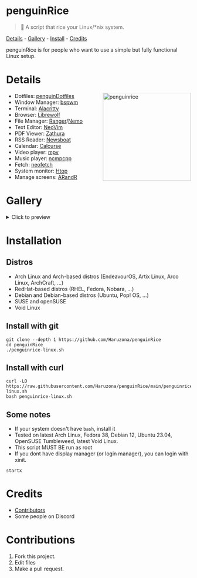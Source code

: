 # penguinRice
> 📜 A script that rice your Linux/*nix system.
<p>
    <a href="#details">Details</a> -  
    <a href="#gallery">Gallery</a> - 
    <a href="#installation">Install</a> - 
    <a href="#credits">Credits</a>
</p>
penguinRice is for people who want to use a simple but fully functional Linux setup.

# Details
<img src="https://i.imgur.com/6ReXidY.png" alt="penguinrice" align="right" height="240px">

- Dotfiles: [penguinDotfiles](https://github.com/Haruzona/penguinDotfiles)
- Window Manager: [bspwm](https://github.com/baskerville/bspwm)
- Terminal: [Alacritty](https://alacritty.org/)
- Browser: [Librewolf](https://librewolf.net/)
- File Manager: [Ranger](https://ranger.github.io/)/[Nemo](https://github.com/linuxmint/nemo)
- Text Editor: [NeoVim](https://neovim.io)
- PDF Viewer: [Zathura](https://pwmt.org/projects/zathura/)
- RSS Reader: [Newsboat](https://newsboat.org/)
- Calendar: [Calcurse](https://www.calcurse.org/)
- Video player: [mpv](https://mpv.io)
- Music player: [ncmpcpp](https://github.com/ncmpcpp/ncmpcpp)
- Fetch: [neofetch](https://github.com/dylanaraps/neofetch)
- System monitor: [Htop](https://htop.dev)
- Manage screens: [ARandR](https://christian.amsuess.com/tools/arandr/)

# Gallery
<details>
<summary>Click to preview</summary>

| bloom                                          | catppuccin                                     | dracula                                       |
| :--------------------------------------------- | :--------------------------------------------- | :-------------------------------------------- |
| ![bloom](https://i.imgur.com/m0F9ZsP.png)      | ![catppuccin](https://i.imgur.com/x2J3zFt.png) | ![dracula](https://i.imgur.com/tDZ8VmE.png)   |
| everforest                                     | gruvbox                                        | macaroni                                      |
| ![everforest](https://i.imgur.com/6SEhR5f.png) | ![gruvbox](https://i.imgur.com/K1GlJk8.png)    | ![macaroni](https://i.imgur.com/6ReXidY.png)  |
| monochrome                                     | nord                                           | rosepine                                      |
| ![monochrome](https://i.imgur.com/y3tnFkw.png) | ![nord](https://i.imgur.com/CmhW7Jb.png)       | ![rosepine](https://i.imgur.com/16Y0WZT.png)  |
| snowy                                          | tokyonight                                     | vaporwave                                     |
| ![snowy](https://i.imgur.com/YnxsCFS.png)      | ![tokyonight](https://i.imgur.com/DgYvmt4.png) | ![vaporwave](https://i.imgur.com/xyvSKMN.png) |

</details>

# Installation
## Distros
- Arch Linux and Arch-based distros (EndeavourOS, Artix Linux, Arco Linux, ArchCraft, ...)
- RedHat-based distros (RHEL, Fedora, Nobara, ...)
- Debian and Debian-based distros (Ubuntu, Pop! OS, ...)
- SUSE and openSUSE
- Void Linux

## Install with git
```
git clone --depth 1 https://github.com/Haruzona/penguinRice
cd penguinRice
./penguinrice-linux.sh
```

## Install with curl
```
curl -LO https://raw.githubusercontent.com/Haruzona/penguinRice/main/penguinrice-linux.sh
bash penguinrice-linux.sh
```

## Some notes
- If your system doesn't have `bash`, install it
- Tested on latest Arch Linux, Fedora 38, Debian 12, Ubuntu 23.04, OpenSUSE Tumbleweed, latest Void Linux.
- This script MUST BE run as root
- If you dont have display manager (or login manager), you can login with xinit.
```
startx
```

# Credits
- [Contributors](https://github.com/Haruzona/penguinRice/graphs/contributors)
- Some people on Discord

# Contributions
1. Fork this project.
2. Edit files
3. Make a pull request.
